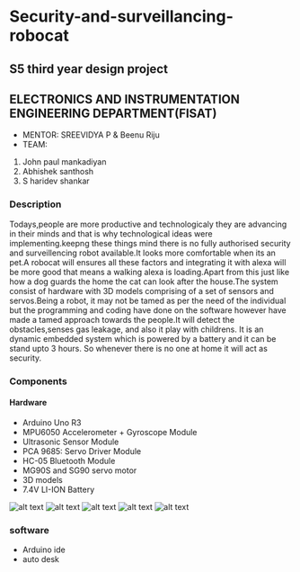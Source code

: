 # Security-and-surveillancing-robocat

## S5 third year design project
## ELECTRONICS AND INSTRUMENTATION ENGINEERING DEPARTMENT(FISAT)

- MENTOR: SREEVIDYA P & Beenu Riju
- TEAM:
1. John paul mankadiyan
2. Abhishek santhosh
3. S haridev shankar

### Description
Todays,people are more productive and technologicaly they are advancing in their minds and that is why technological ideas were implementing.keepng these things mind there is no fully authorised security and surveillencing robot available.It looks more comfortable when its an pet.A robocat will ensures all these factors and integrating it with alexa will be more good that means a walking alexa is loading.Apart from this just like how a dog guards the home the cat can look after the house.The system consist of hardware with 3D models comprising of a set of sensors and servos.Being a robot, it may not be tamed as per the need of the individual but the programming and coding have done on the software however have made a tamed approach towards the people.It will detect the obstacles,senses gas leakage, and also it play with childrens. It is an dynamic embedded system which is powered by a battery and it can be stand upto 3 hours.
So whenever there is no one at home it will act as security. 


### Components

#### Hardware

- Arduino Uno R3
- MPU6050 Accelerometer + Gyroscope Module
- Ultrasonic Sensor Module
- PCA 9685: Servo Driver Module
- HC-05 Bluetooth Module
- MG90S and SG90 servo motor
- 3D models
- 7.4V LI-ION Battery

![alt text](https://user-images.githubusercontent.com/60437235/101275137-58a38e00-37c9-11eb-859b-ab21598ffb94.jpg)
![alt text](https://user-images.githubusercontent.com/60437235/101275141-5c371500-37c9-11eb-8503-da035506c178.jpg)
![alt text](https://user-images.githubusercontent.com/60437235/101275143-60fbc900-37c9-11eb-8439-2ff673d5c1dd.jpg)
![alt text](https://user-images.githubusercontent.com/60437235/101275146-65c07d00-37c9-11eb-8780-4fd0c7a326b4.jpg)
![alt text](https://user-images.githubusercontent.com/60437235/101275150-68bb6d80-37c9-11eb-91f7-47433cfbacaa.jpg)
### software
- Arduino ide
- auto desk
